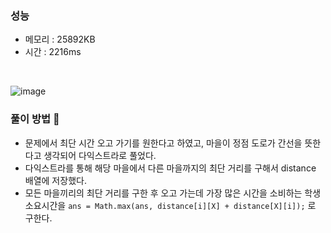 ### 성능
- 메모리 : 25892KB
- 시간 : 2216ms

<br/>

![image](https://github.com/Harinee68/algorithm_study/assets/62701446/2f3fad32-4125-4601-8284-edd9f085d6d2)

### 풀이 방법 👀 
- 문제에서 최단 시간 오고 가기를 원한다고 하였고, 마을이 정점 도로가 간선을 뜻한다고 생각되어 다익스트라로 풀었다.
- 다익스트라를 통해 해당 마을에서 다른 마을까지의 최단 거리를 구해서 distance 배열에 저장했다.
- 모든 마을끼리의 최단 거리를 구한 후 오고 가는데 가장 많은 시간을 소비하는 학생 소요시간을 `ans = Math.max(ans, distance[i][X] + distance[X][i]);` 로 구한다. 

<br/>
